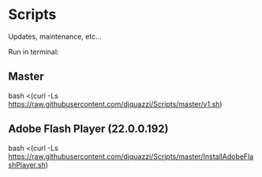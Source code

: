 Scripts
=======

Updates, maintenance, etc...


Run in terminal:

Master
------
bash <(curl -Ls https://raw.githubusercontent.com/djquazzi/Scripts/master/v1.sh)

Adobe Flash Player (22.0.0.192)
------
bash <(curl -Ls https://raw.githubusercontent.com/djquazzi/Scripts/master/InstallAdobeFlashPlayer.sh)
